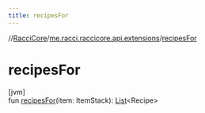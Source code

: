 ```yaml
---
title: recipesFor
---
```

//[RacciCore](../../index.html)/[me.racci.raccicore.api.extensions](index.html)/[recipesFor](recipes-for.html)



# recipesFor



[jvm]\
fun [recipesFor](recipes-for.html)(item: ItemStack): [List](https://kotlinlang.org/api/latest/jvm/stdlib/kotlin.collections/-list/index.html)&lt;Recipe&gt;




